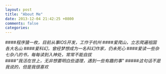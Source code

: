 ```yaml
---
layout: post
title: "About Me"
date: 2013-12-04 21:42:25 +0800
comments: false
categories: 
---
```


####_程序猿一枚，目前从事IOS开发，工作于杭州_
####_爱爬山，立志爬遍祖国各大名山_
####_爱科幻，曾经梦想成为一名科幻作家，仍未死心_
####_爱读一些杂七杂八的书，每每读到入神处，常常不能自拔_
<br />
####_“我活在世上，无非想要明白些道理，遇到一些有趣的事”_
#####*这句话不是我说的，但是我很喜欢*